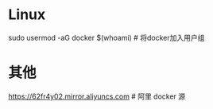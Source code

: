 # Linux

sudo usermod -aG docker $(whoami) # 将docker加入用户组



# 其他

https://62fr4y02.mirror.aliyuncs.com # 阿里 docker 源